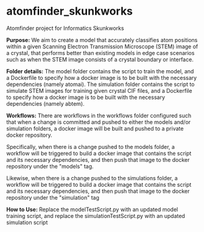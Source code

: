 # atomfinder_skunkworks
Atomfinder project for Informatics Skunkworks

**Purpose:**
We aim to create a model that accurately classifies atom positions within a given Scanning Electron Transmission Microscope (STEM) image of a crystal, that performs better than existing models in edge case scenarios such as when the STEM image consists of a crystal boundary or interface. 

**Folder details:**
The model folder contains the script to train the model, and a Dockerfile to specify how a docker image is to be built with the necessary dependencies (namely atomai). 
The simulation folder contains the script to simulate STEM images for training given crystal CIF files, and a Dockerfile to specify how a docker image is to be built with the necessary dependencies (namely abtem). 

**Workflows:**
There are workflows in the workflows folder configured such that when a change is committed and pushed to either the models and/or simulation folders, a docker image will be built and pushed to a private docker repository. 

Specifically, when there is a change pushed to the models folder, a workflow will be triggered to build a docker image that contains the script and its necessary dependencies, and then push that image to the docker repository under the "models" tag. 

Likewise, when there is a change pushed to the simulations folder, a workflow will be triggered to build a docker image that contains the script and its necessary dependencies, and then push that image to the docker repository under the "simulation" tag

**How to Use:**
Replace the modelTestScript.py with an updated model training script, and replace the simulationTestScript.py with an updated simulation script
